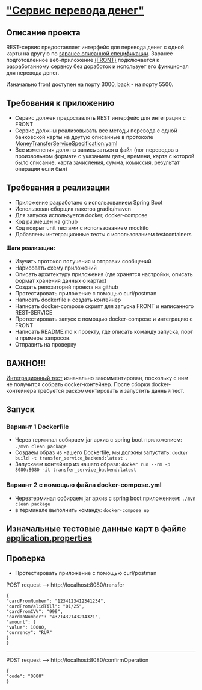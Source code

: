 # ["Сервис перевода денег"](https://github.com/Leo-Amv/Bank-service)

## Описание проекта

REST-сервис предоставляет интерфейс для перевода денег с одной карты на другую по [заранее описанной спецификации](https://github.com/Leo-Amv/Bank-service/blob/main/src/main/resources/MoneyTransferServiceSpecification.yaml).
Заранее подготовленное веб-приложение [(FRONT)](https://github.com/Leo-Amv/Bank-service/tree/main/frontend) подключается к разработанному сервису без доработок и использует его функционал для перевода денег.

Изначально front доступен на порту 3000, back - на порту 5500.

## Требования к приложению

- Сервис должен предоставлять REST интерфейс для интеграции с FRONT
- Сервис должны реализовывать все методы перевода с одной банковской карты на другую описанные в протоколе [MoneyTransferServiceSpecification.yaml](https://github.com/Leo-Amv/Bank-service/blob/main/src/main/resources/MoneyTransferServiceSpecification.yaml)
- Все изменения должны записываться в файл (лог переводов в произвольном формате с указанием даты, времени, карта с которой было списание, карта зачисления, сумма, комиссия, результат операции если был)

## Требования в реализации

- Приложение разработано с использованием Spring Boot
- Использован сборщик пакетов gradle/maven
- Для запуска используется docker, docker-compose
- Код размещен на github
- Код покрыт unit тестами с использованием mockito
- Добавлены интеграционные тесты с использованием testcontainers

#### Шаги реализации:
- Изучить протокол получения и отправки сообщений
- Нарисовать схему приложений
- Описать архитектуру приложения (где хранятся настройки, описать формат хранения данных о картах)
- Создать репозиторий проекта на github
- Протестировать приложение с помощью curl/postman
- Написать dockerfile и создать контейнер
- Написать docker-compose скрипт для запуска FRONT и написанного REST-SERVICE
- Протестировать запуск с помощью docker-compose и интеграцию с FRONT
- Написать README.md к проекту, где описать команду запуска, порт и примеры запросов.
- Отправить на проверку



## ВАЖНО!!!

[Интеграционный тест](https://github.com/Leo-Amv/Bank-service/blob/main/src/test/java/ru/gb/money_transfer/MoneyTransferApplicationTests.java) 
изначально закомментирован, поскольку с ним не получится собрать docker-контейнер.
После сборки docker-контейнера требуется раскомментировать и запустить данный тест.

## Запуск
### Вариант 1 Dockerfile
- Через терминал собираем jar архив с spring boot приложением: `./mvn clean package `
- Создаем образ из нашего Dockerfile, мы должны запустить: `docker build -t transfer_service_backend:latest .  `
- Запускаем контейнер из нашего образа: `docker run --rm -p 8080:8080 -it transfer_service_backend:latest`

### Вариант 2 с помощью файла docker-compose.yml
- Черезтерминал собираем jar архив с spring boot приложением: `./mvn clean package`
- в терминале выполнить команду: `docker-compose up`

## Изначальные тестовые данные карт в файле [application.properties](https://github.com/Leo-Amv/Bank-service/blob/main/src/main/resources/application.properties)

## Проверка
- Протестировать приложение с помощью curl/postman

POST request --> http://localhost:8080/transfer
```
{
"cardFromNumber": "1234123412341234",
"cardFromValidTill": "01/25",
"cardFromCVV": "999",
"cardToNumber": "4321432143214321",
"amount": {
"value": 10000,
"currency": "RUR"
}
}
```

------------------------------------------------
POST request --> http://localhost:8080/confirmOperation

```
{
"code": "0000"
}
```
